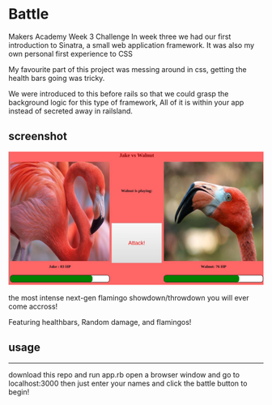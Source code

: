 # Battle
Makers Academy Week 3 Challenge
In week three we had our first introduction to Sinatra, a small web application framework. It was also my own personal first experience to CSS

My favourite part of this project was messing around in css, getting the health bars going was tricky.

We were introduced to this before rails so that we could grasp the background logic for this type of framework, All of it is within your app instead of secreted away in railsland.

## screenshot
![loading](https://github.com/JamesTurnerGit/battle/blob/day-4/intense.JPG?raw=true)

the most intense next-gen flamingo showdown/throwdown you will ever come accross!

Featuring healthbars, Random damage, and flamingos!

## usage
---
download this repo and run app.rb
open a browser window and go to localhost:3000
then just enter your names and click the battle button to begin!
